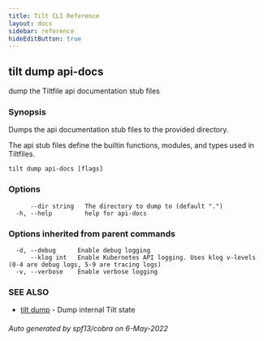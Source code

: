 ```yaml
---
title: Tilt CLI Reference
layout: docs
sidebar: reference
hideEditButton: true
---
```

## tilt dump api-docs

dump the Tiltfile api documentation stub files

### Synopsis

Dumps the api documentation stub files to the provided directory.

The api stub files define the builtin functions, modules, and types used in Tiltfiles.


```
tilt dump api-docs [flags]
```

### Options

```
      --dir string   The directory to dump to (default ".")
  -h, --help         help for api-docs
```

### Options inherited from parent commands

```
  -d, --debug      Enable debug logging
      --klog int   Enable Kubernetes API logging. Uses klog v-levels (0-4 are debug logs, 5-9 are tracing logs)
  -v, --verbose    Enable verbose logging
```

### SEE ALSO

* [tilt dump](tilt_dump.html)	 - Dump internal Tilt state

###### Auto generated by spf13/cobra on 6-May-2022
